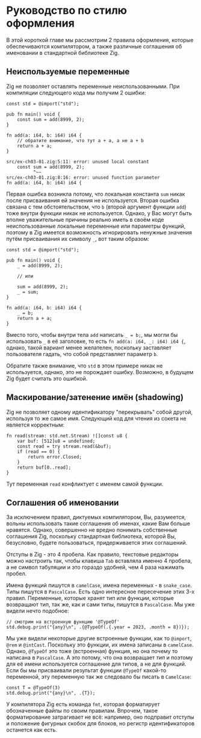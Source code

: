 
# Руководство по стилю оформления

В этой короткой главе мы рассмотрим 2 правила оформления, которые
обеспечиваются компилятором, а также различные соглашения об именовании в
стандартной библиотеке Zig.

## Неиспользуемые переменные

Zig не позволяет оставлять переменные неиспользованными. При компиляции
следующего кода мы получим 2 ошибки:

```zig
const std = @import("std");

pub fn main() void {
    const sum = add(8999, 2);
}

fn add(a: i64, b: i64) i64 {
    // обратите внимание, что тут a + a, а не a + b
    return a + a;
}
```

```
src/ex-ch03-01.zig:5:11: error: unused local constant
    const sum = add(8999, 2);
          ^~~
src/ex-ch03-01.zig:8:16: error: unused function parameter
fn add(a: i64, b: i64) i64 {
```

Первая ошибка возникла потому, что локальная константа `sum` никак  после
присваивания ей значения не используется. Вторая ошибка связана с тем
обстоятельством, что `b` (второй аргумент функции `add`) тоже внутри
функции никак не используется. Однако, у Вас могут быть вполне
уважительные причины реально иметь в своём коде неиспользованные
локальные переменные или параметры функций, поэтому в Zig имеется
возможность игнорировать ненужные значения путём присваивания их символу
`_`, вот таким образом:

```zig
const std = @import("std");

pub fn main() void {
    _ = add(8999, 2);

    // или

    sum = add(8999, 2);
    _ = sum;
}

fn add(a: i64, b: i64) i64 {
    _ = b;
    return a + a;
}
```

Вместо того, чтобы внутри тела `add` написать `_ = b;`, мы могли бы
использовать `_` в её заголовке, то есть `fn add(a: i64, _: i64) i64 {`,
однако, такой вариант менее желателен, поскольку заставляет пользователя
гадать, что собой представляет параметр `b`.

Обратите также внимание, что `std` в этом примере никак не используется,
однако, это не порождает ошибку. Возможно, в будущем Zig будет считать
это ошибкой.

## Маскирование/затенение имён (shadowing)

Zig не позволяет одному идентификатору "перекрывать" собой другой,
используя то же самое имя. Следующий код для чтения из сокета не является
корректным:

```zig
fn read(stream: std.net.Stream) ![]const u8 {
    var buf: [512]u8 = undefined;
    const read = try stream.read(&buf);
    if (read == 0) {
        return error.Closed;
    }
    return buf[0..read];
}
```

Тут переменная `read` конфликтует с именем самой функции.

## Соглашения об именовании

За исключением правил, диктуемых компилятором, Вы, разумеется, вольны
использовать такие соглашения об именах, какие Вам больше нравятся.
Однако, совершенно не вредно понимать собственные соглашения Zig,
поскольку стандартная библиотека, которой Вы, безусловно, будете
пользоваться, придерживается этих соглашений.

Отступы в Zig - это 4 пробела. Как правило, текстовые редакторы можно
настроить так, чтобы клавиша `Tab` вставляла именно 4 пробела, а не
символ табуляции и это гораздо удобней, чем 4 раза нажимать пробел.

Имена функций пишутся в `camelCase`, имена переменных - в `snake_case`.
Типы пишутся в `PascalCase`. Есть одно интересное пересечение этих 3-х
правил. Переменные, которые хранят тип или функции, которые возвращают
тип, так же, как и сами типы, пишутся в `PascalCase`. Мы уже видели нечто
подобное:

```zig
// смотрим на встроенную функцию '@TypeOf'
std.debug.print("{any}\n", .{@TypeOf(.{.year = 2023, .month = 8})});
```

Мы уже видели некоторые другие встроенные функции, как то `@import`,
`@rem` и `@intCast`. Поскольку это функции, их имена записаны в
`camelCase`. Однако, `@TypeOf` это тоже (встроенная) функция, но она
почему то написана в `PascalCase`. А это потому, что она возвращает *тип*
и поэтому для её имени используется соглашение для типов, а не для
функций. Если бы мы присваивали результат функции `@TypeOf` какой-то
переменной, эту переменную так же следовало бы писать в `CamelCase`:

```zig
const T = @TypeOf(3)
std.debug.print("{any}\n", .{T});
```

У компилятора Zig есть команда `fmt`, которая форматирует обозначенные
файлы по своим правилам. Впрочем, такое форматирование затрагивает не всё:
например, оно подправит отступы и положение фигурных скобок для блоков,
но регистр идентификаторов останется как есть.
